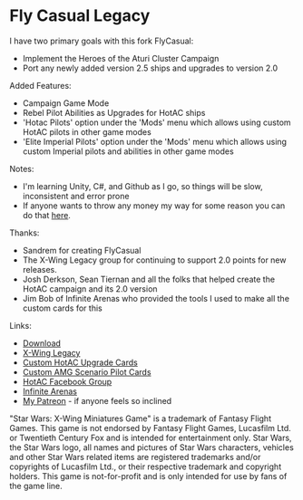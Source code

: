 # Fly Casual Legacy

I have two primary goals with this fork FlyCasual:
* Implement the Heroes of the Aturi Cluster Campaign
* Port any newly added version 2.5 ships and upgrades to version 2.0

Added Features:
* Campaign Game Mode
* Rebel Pilot Abilities as Upgrades for HotAC ships
* 'Hotac Pilots' option under the 'Mods' menu which allows using custom HotAC pilots in other game modes
* 'Elite Imperial Pilots' option under the 'Mods' menu which allows using custom Imperial pilots and abilities in other game modes

Notes:
* I'm learning Unity, C#, and Github as I go, so things will be slow, inconsistent and error prone
* If anyone wants to throw any money my way for some reason you can do that [here](https://patreon.com/user?u=84527220).

Thanks:
* Sandrem for creating FlyCasual
* The X-Wing Legacy group for continuing to support 2.0 points for new releases.
* Josh Derkson, Sean Tiernan and all the folks that helped create the HotAC campaign and its 2.0 version
* Jim Bob of Infinite Arenas who provided the tools I used to make all the custom cards for this

Links:
* [Download](https://github.com/sampson-matt/FlyCasual/releases)
* [X-Wing Legacy](https://x2po.org/)
* [Custom HotAC Upgrade Cards](https://github.com/sampson-matt/Hotac-Upgrade-Cards)
* [Custom AMG Scenario Pilot Cards](https://github.com/sampson-matt/FlyCasualLegacyCustomCards)
* [HotAC Facebook Group](https://www.facebook.com/groups/872507722883025)
* [Infinite Arenas](https://infinitearenas.com/)
* [My Patreon](https://patreon.com/user?u=84527220) - if anyone feels so inclined

"Star Wars: X-Wing Miniatures Game" is a trademark of Fantasy Flight Games. This game is not endorsed by Fantasy Flight Games, Lucasfilm Ltd. or Twentieth Century Fox and is intended for entertainment only. Star Wars, the Star Wars logo, all names and pictures of Star Wars characters, vehicles and other Star Wars related items are registered trademarks and/or copyrights of Lucasfilm Ltd., or their respective trademark and copyright holders. This game is not-for-profit and is only intended for use by fans of the game line.

